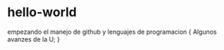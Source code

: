 # hello-world
empezando el manejo de github y lenguajes de programacion
  <estaCarpeta>
      {
        Algunos avanzes de la U;
      }
        
        
